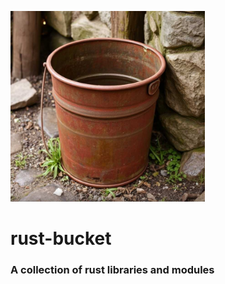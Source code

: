   ![rust bucket](https://github.com/elockman/rust-bucket/blob/assets/images/smallRustBucket.PNG)  
# rust-bucket  
### A collection of rust libraries and modules

